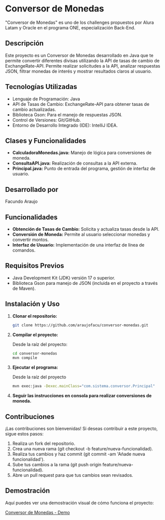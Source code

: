 # Conversor de Monedas

"Conversor de Monedas" es uno de los challenges propuestos por Alura Latam y Oracle en el programa ONE, especialización Back-End.

## Descripción

Este proyecto es un Conversor de Monedas desarrollado en Java que te permite convertir diferentes divisas utilizando la API de tasas de cambio de ExchangeRate-API. Permite realizar solicitudes a la API, analizar respuestas JSON, filtrar monedas de interés y mostrar resultados claros al usuario.

## Tecnologías Utilizadas

- Lenguaje de Programación: Java
- API de Tasas de Cambio: ExchangeRate-API para obtener tasas de cambio actualizadas.
- Biblioteca Gson: Para el manejo de respuestas JSON.
- Control de Versiones: Git/GitHub.
- Entorno de Desarrollo Integrado (IDE): IntelliJ IDEA.

## Clases y Funcionalidades

- **CalculadoraMonedas.java:** Manejo de lógica para conversiones de moneda.
- **ConsultaAPI.java:** Realización de consultas a la API externa.
- **Principal.java:** Punto de entrada del programa, gestión de interfaz de usuario.

## Desarrollado por

Facundo Araujo

## Funcionalidades

- **Obtención de Tasas de Cambio:** Solicita y actualiza tasas desde la API.
- **Conversión de Moneda:** Permite al usuario seleccionar monedas y convertir montos.
- **Interfaz de Usuario:** Implementación de una interfaz de línea de comandos.

## Requisitos Previos

- Java Development Kit (JDK) versión 17 o superior.
- Biblioteca Gson para manejo de JSON (incluida en el proyecto a través de Maven).

## Instalación y Uso

1. **Clonar el repositorio:**

   ```bash
   git clone https://github.com/araujofacu/conversor-monedas.git

2. **Compilar el proyecto:**

   Desde la raíz del proyecto:

   ```bash
   cd conversor-monedas
   mvn compile
   
3. **Ejecutar el programa:**

   Desde la raíz del proyecto

   ```bash
   mvn exec:java -Dexec.mainClass="com.sistema.conversor.Principal"

4. **Seguir las instrucciones en consola para realizar conversiones de moneda.**

## Contribuciones

¡Las contribuciones son bienvenidas! Si deseas contribuir a este proyecto, sigue estos pasos:

1. Realiza un fork del repositorio.
2. Crea una nueva rama (git checkout -b feature/nueva-funcionalidad).
3. Realiza tus cambios y haz commit (git commit -am 'Añade nueva funcionalidad').
4. Sube tus cambios a la rama (git push origin feature/nueva-funcionalidad).
5. Abre un pull request para que tus cambios sean revisados.

## Demostración

Aquí puedes ver una demostración visual de cómo funciona el proyecto:

[Conversor de Monedas - Demo](https://youtu.be/MAvhkCw2Hvk)
